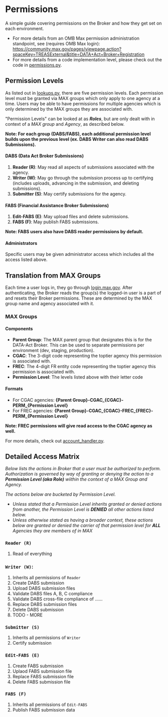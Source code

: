 # Permissions

A simple guide covering permissions on the Broker and how they get set on each environment. 

- For more details from an OMB Max permission administration standpoint, see (requires OMB Max login): https://community.max.gov/pages/viewpage.action?spaceKey=TREASExternal&title=DATA+Act+Broker+Registration
- For more details from a code implementation level, please check out the code in [permissions.py](./permissions.py).

## Permission Levels

As listed out in [lookups.py](../dataactcore/models/lookups.py), there are five permission levels.
Each permission level must be granted via MAX groups which only apply to one agency at a time.
Users may be able to have permissions for multiple agencies which is only determined by the MAX groups
they are associated with.

"Permission Levels" can be looked at as _**Roles**_, but are only dealt with in context of a _MAX group_ and _Agency_, as described below.

**Note: For each group (DABS/FABS), each additional permission level builds upon the previous level 
(ex. DABS Writer can also read DABS Submissions).**

#### DABS (Data Act Broker Submissions)

1. **Reader (R)**: May read all aspects of submissions associated with the agency.
2. **Writer (W)**: May go through the submission process up to certifying (includes uploads, 
advancing in the submission, and deleting submissions).
3. **Submitter (S)**: May certify submissions for the agency.

#### FABS (Financial Assistance Broker Submissions)

1. **Edit-FABS (E)**: May upload files and delete submissions.
2. **FABS (F)**: May publish FABS submissions.

**Note: FABS users also have DABS reader permissions by default.** 

#### Administrators

Specific users may be given administrator access which includes all the access listed above.

## Translation from MAX Groups

Each time a user logs in, they go through [login.max.gov](https://portal.max.gov/home/sa/userHome). 
After authenticating, the Broker reads the group(s) the logged-in user is a part of and resets their Broker permissions.
These are determined by the MAX group name and agency associated with it.

### MAX Groups

#### Components

- **Parent Group**: The MAX parent group that designates this is for the DATA-Act Broker. 
This can be used to separate permissions per environment (dev, staging, production).
- **CGAC**: The 3-digit code representing the toptier agency this permission is associated with.
- **FREC**: The 4-digit FR entity code representing the toptier agency this permission is associated with.
- **Permission Level**: The levels listed above with their letter code

#### Formats

- For CGAC agencies: **{Parent Group}-CGAC_{CGAC}-PERM_{Permission Level}**
- For FREC agencies: **{Parent Group}-CGAC_{CGAC}-FREC_{FREC}-PERM_{Permission Level}**

**Note: FREC permissions will give read access to the CGAC agency as well.**

For more details, check out [account_handler.py](./handlers/account_handler.py).

## Detailed Access Matrix
_Below lists the actions in Broker that a user must be authorized to perform. Authorization is governed by way of granting or denying the action to a **Permission Level (aka Role)** wiithin the context of a MAX Group and Agency._

_The actions below are bucketed by Permission Level._
- _Unless stated that a Permission Level inherits granted or denied actions from another, the Permission Level is **DENIED** all other actions listed below._
- _Unless otherwise stated as having a broader context, these actions below are granted or denied the carrier of that permission level for **ALL** Agencies they are members of in MAX_


### **`Reader (R)`**
1. Read of everything

### **`Writer (W)`**: 
1. Inherits all permissions of `Reader`
1. Create DABS submission
1. Upload DABS submission files
1. Validate DABS files A, B, C compliance
1. Validate DABS cross-file compliance of ......
1. Replace DABS submission files
1. Delete DABS submission
1. TODO - MORE

### **`Submitter (S)`**
1. Inherits all permissions of `Writer`
1. Certify submission

### **`Edit-FABS (E)`**
1. Create FABS submission
1. Uplaod FABS submission file
1. Replace FABS submission file
1. Delete FABS submission file

### **`FABS (F)`**
1. Inherits all permissions of `Edit-FABS`
1. Publish FABS submission data
